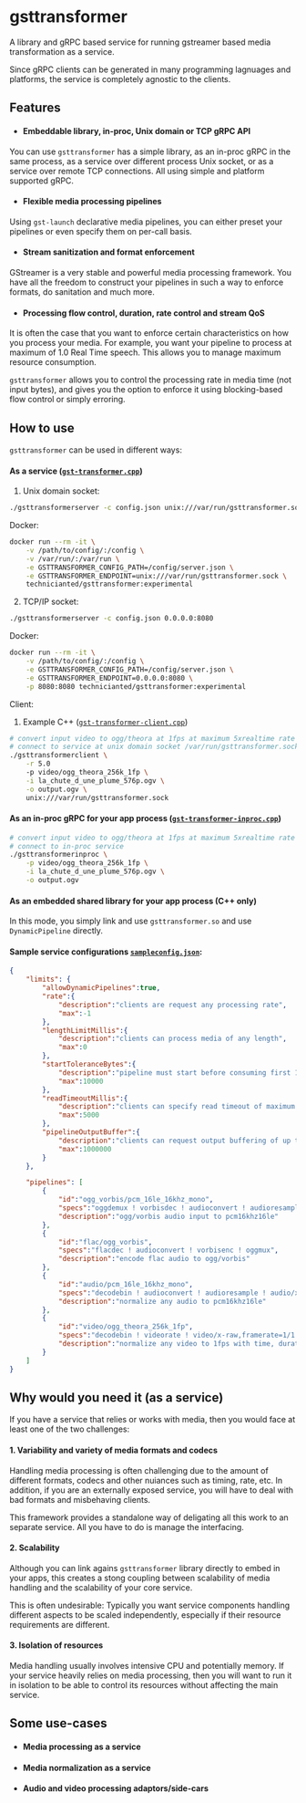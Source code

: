 # gsttransformer

A library and gRPC based service for running gstreamer based media transformation as a service.

Since gRPC clients can be generated in many programming lagnuages and platforms, the service is completely agnostic to the clients.

## Features

* #### Embeddable library, in-proc, Unix domain or TCP gRPC API

You can use `gsttransformer` has a simple library, as an in-proc gRPC in the same process, as a service over different process Unix socket, or as a service over remote TCP connections. All using simple and platform supported gRPC.

* #### Flexible media processing pipelines

Using `gst-launch` declarative media pipelines, you can either preset your pipelines or even specify them on per-call basis.

* #### Stream sanitization and format enforcement

GStreamer is a very stable and powerful media processing framework. You have all the freedom to construct your pipelines in such a way to enforce formats, do sanitation and much more.

* #### Processing flow control, duration, rate control and stream QoS

It is often the case that you want to enforce certain characteristics on how you process your media. For example, you want your pipeline to process at maximum of 1.0 Real Time speech. This allows you to manage maximum resource consumption.

`gsttransformer` allows you to control the processing rate in media time (not input bytes), and gives you the option to enforce it using blocking-based flow control or simply erroring.

## How to use

`gsttransformer` can be used in different ways:

#### As a service ([`gst-transformer.cpp`](https://github.com/technicianted/gsttransformer/blob/master/src/server/gst-transformer.cpp))

1. Unix domain socket:
```bash
./gsttransformerserver -c config.json unix:///var/run/gsttransformer.sock
```

Docker:
```bash
docker run --rm -it \
    -v /path/to/config/:/config \
    -v /var/run/:/var/run \
    -e GSTTRANSFORMER_CONFIG_PATH=/config/server.json \
    -e GSTTRANSFORMER_ENDPOINT=unix:///var/run/gsttransformer.sock \
    technicianted/gsttransformer:experimental
```

2. TCP/IP socket:
```bash
./gsttransformerserver -c config.json 0.0.0.0:8080
```
Docker:
```bash
docker run --rm -it \
    -v /path/to/config/:/config \
    -e GSTTRANSFORMER_CONFIG_PATH=/config/server.json \
    -e GSTTRANSFORMER_ENDPOINT=0.0.0.0:8080 \
    -p 8080:8080 technicianted/gsttransformer:experimental
```

Client:
1. Example C++ ([`gst-transformer-client.cpp`](https://github.com/technicianted/gsttransformer/blob/master/src/samples/gst-transformer-client.cpp))
```bash
# convert input video to ogg/theora at 1fps at maximum 5xrealtime rate
# connect to service at unix domain socket /var/run/gsttransformer.sock
./gsttransformerclient \
    -r 5.0
    -p video/ogg_theora_256k_1fp \
    -i la_chute_d_une_plume_576p.ogv \
    -o output.ogv \
    unix:///var/run/gsttransformer.sock
```

#### As an in-proc gRPC for your app process ([`gst-transformer-inproc.cpp`](https://github.com/technicianted/gsttransformer/blob/master/src/samples/gst-transformer-inproc.cpp))
```bash
# convert input video to ogg/theora at 1fps at maximum 5xrealtime rate
# connect to in-proc service
./gsttransformerinproc \
    -p video/ogg_theora_256k_1fp \
    -i la_chute_d_une_plume_576p.ogv \
    -o output.ogv
```

#### As an embedded shared library for your app process (C++ only)

In this mode, you simply link and use `gsttransformer.so` and use `DynamicPipeline` directly.

#### Sample service configurations [`sampleconfig.json`]():
```json
{
    "limits": {
        "allowDynamicPipelines":true,
        "rate":{
            "description":"clients are request any processing rate",
            "max":-1
        },
        "lengthLimitMillis":{
            "description":"clients can process media of any length",
            "max":0
        },
        "startToleranceBytes":{
            "description":"pipeline must start before consuming first 10000 bytes",
            "max":10000
        },
        "readTimeoutMillis":{
            "description":"clients can specify read timeout of maximum 5 seconds",
            "max":5000
        },
        "pipelineOutputBuffer":{
            "description":"clients can request output buffering of up to 1MB",
            "max":1000000
        }
    },

    "pipelines": [
        {
            "id":"ogg_vorbis/pcm_16le_16khz_mono",
            "specs":"oggdemux ! vorbisdec ! audioconvert ! audioresample ! audio/x-raw,format=S16LE,channels=1,rate=16000",
            "description":"ogg/vorbis audio input to pcm16khz16le"
        },
        {
            "id":"flac/ogg_vorbis",
            "specs":"flacdec ! audioconvert ! vorbisenc ! oggmux",
            "description":"encode flac audio to ogg/vorbis"
        },
        {
            "id":"audio/pcm_16le_16khz_mono",
            "specs":"decodebin ! audioconvert ! audioresample ! audio/x-raw,format=S16LE,channels=1,rate=16000",
            "description":"normalize any audio to pcm16khz16le"
        },
        {
            "id":"video/ogg_theora_256k_1fp",
            "specs":"decodebin ! videorate ! video/x-raw,framerate=1/1 ! timeoverlay halignment=right valignment=top ! clockoverlay halignment=left valignment=top ! theoraenc bitrate=256 ! oggmux",
            "description":"normalize any video to 1fps with time, duration to ogg/theora"
        }
    ]
}
```

## Why would you need it (as a service)

If you have a service that relies or works with media, then you would face at least one of the two challenges:

#### 1. Variability and variety of media formats and codecs

Handling media processing is often challenging due to the amount of different formats, codecs and other nuiances such as timing, rate, etc. In addition, if you are an externally exposed service, you will have to deal with bad formats and misbehaving clients.

This framework provides a standalone way of deligating all this work to an separate service. All you have to do is manage the interfacing.

#### 2. Scalability

Although you can link agains `gsttransformer` library directly to embed in your apps, this creates a stong coupling between scalability of media handling and the scalability of your core service.

This is often undesirable: Typically you want service components handling different aspects to be scaled independently, especially if their resource requirements are different.

#### 3. Isolation of resources

Media handling usually involves intensive CPU and potentially memory. If your service heavily relies on media processing, then you will want to run it in isolation to be able to control its resources without affecting the main service.

## Some use-cases

* #### Media processing as a service

* #### Media normalization as a service

* #### Audio and video processing adaptors/side-cars
